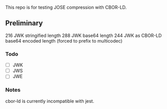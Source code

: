 This repo is for testing JOSE compression with CBOR-LD.

## Preliminary

216 JWK stringified length
288 JWK base64 length
244 JWK as CBOR-LD base64 encoded length (forced to prefix to multicodec)

### Todo

- [ ] JWK
- [ ] JWS
- [ ] JWE

### Notes

cbor-ld is currently incompatible with jest.
